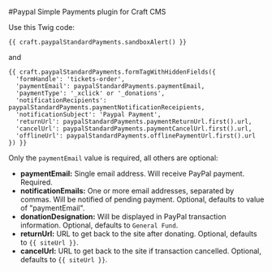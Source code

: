 #Paypal Simple Payments plugin for Craft CMS

Use this Twig code:

    {{ craft.paypalStandardPayments.sandboxAlert() }}

and

    {{ craft.paypalStandardPayments.formTagWithHiddenFields({
      'formHandle': 'tickets-order',
      'paymentEmail': paypalStandardPayments.paymentEmail,
      'paymentType': '_xclick' or '_donations',
      'notificationRecipients': paypalStandardPayments.paymentNotificationReceipients,
      'notificationSubject': 'Paypal Payment',
      'returnUrl': paypalStandardPayments.paymentReturnUrl.first().url,
      'cancelUrl': paypalStandardPayments.paymentCancelUrl.first().url,
      'offlineUrl': paypalStandardPayments.offlinePaymentUrl.first().url
    }) }}

Only the `paymentEmail` value is required, all others are optional:

 - **paymentEmail:** Single email address. Will receive PayPal payment. Required.
 - **notificationEmails:** One or more email addresses, separated by commas. Will be notified of pending payment. Optional, defaults to value of "paymentEmail".
 - **donationDesignation:** Will be displayed in PayPal transaction information. Optional, defaults to `General Fund`.
 - **returnUrl:** URL to get back to the site after donating. Optional, defaults to `{{ siteUrl }}`.
 - **cancelUrl:** URL to get back to the site if transaction cancelled. Optional, defaults to `{{ siteUrl }}`.

